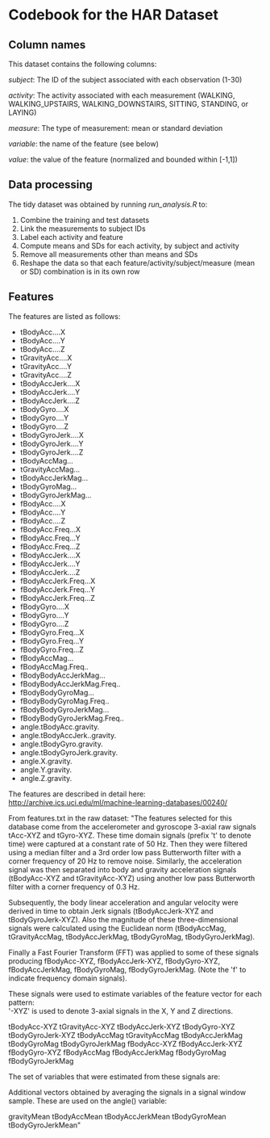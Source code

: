 # Codebook for the HAR Dataset

## Column names

This dataset contains the following columns:

_subject_: The ID of the subject associated with each observation (1-30)

_activity_: The activity associated with each measurement (WALKING, WALKING_UPSTAIRS, WALKING_DOWNSTAIRS, SITTING, STANDING, or LAYING)

_measure_: The type of measurement: mean or standard deviation

_variable_: the name of the feature (see below)

_value_: the value of the feature (normalized and bounded within [-1,1])

## Data processing

The tidy dataset was obtained by running _run_analysis.R_ to:

1. Combine  the training and test datasets
2. Link the measurements to subject IDs
3. Label each activity and feature
4. Compute means and SDs for each activity, by subject and activity
5. Remove all measurements other than means and SDs
6. Reshape the data so that each feature/activity/subject/measure (mean or SD) combination is in its own row

## Features

The features are listed as follows:

* tBodyAcc....X
* tBodyAcc....Y
* tBodyAcc....Z
* tGravityAcc....X
* tGravityAcc....Y
* tGravityAcc....Z
* tBodyAccJerk....X
* tBodyAccJerk....Y
* tBodyAccJerk....Z
* tBodyGyro....X
* tBodyGyro....Y
* tBodyGyro....Z
* tBodyGyroJerk....X
* tBodyGyroJerk....Y
* tBodyGyroJerk....Z
* tBodyAccMag...
* tGravityAccMag...
* tBodyAccJerkMag...
* tBodyGyroMag...
* tBodyGyroJerkMag...
* fBodyAcc....X
* fBodyAcc....Y
* fBodyAcc....Z
* fBodyAcc.Freq...X
* fBodyAcc.Freq...Y
* fBodyAcc.Freq...Z
* fBodyAccJerk....X
* fBodyAccJerk....Y
* fBodyAccJerk....Z
* fBodyAccJerk.Freq...X
* fBodyAccJerk.Freq...Y
* fBodyAccJerk.Freq...Z
* fBodyGyro....X
* fBodyGyro....Y
* fBodyGyro....Z
* fBodyGyro.Freq...X
* fBodyGyro.Freq...Y
* fBodyGyro.Freq...Z
* fBodyAccMag...
* fBodyAccMag.Freq..
* fBodyBodyAccJerkMag...
* fBodyBodyAccJerkMag.Freq..
* fBodyBodyGyroMag...
* fBodyBodyGyroMag.Freq..
* fBodyBodyGyroJerkMag...
* fBodyBodyGyroJerkMag.Freq..
* angle.tBodyAcc.gravity.
* angle.tBodyAccJerk..gravity.
* angle.tBodyGyro.gravity.
* angle.tBodyGyroJerk.gravity.
* angle.X.gravity.
* angle.Y.gravity.
* angle.Z.gravity.

The features are described in detail here: http://archive.ics.uci.edu/ml/machine-learning-databases/00240/

From  features.txt in the raw dataset: "The features selected for this database come from the accelerometer and gyroscope 3-axial raw signals tAcc-XYZ and tGyro-XYZ. These time domain signals (prefix 't' to denote time) were captured at a constant rate of 50 Hz. Then they were filtered using a median filter and a 3rd order low pass Butterworth filter with a corner frequency of 20 Hz to remove noise. Similarly, the acceleration signal was then separated into body and gravity acceleration signals (tBodyAcc-XYZ and tGravityAcc-XYZ) using another low pass Butterworth filter with a corner frequency of 0.3 Hz.

Subsequently, the body linear acceleration and angular velocity were derived in time to obtain Jerk signals (tBodyAccJerk-XYZ and tBodyGyroJerk-XYZ). Also the magnitude of these three-dimensional signals were calculated using the Euclidean norm (tBodyAccMag, tGravityAccMag, tBodyAccJerkMag, tBodyGyroMag, tBodyGyroJerkMag). 

Finally a Fast Fourier Transform (FFT) was applied to some of these signals producing fBodyAcc-XYZ, fBodyAccJerk-XYZ, fBodyGyro-XYZ, fBodyAccJerkMag, fBodyGyroMag, fBodyGyroJerkMag. (Note the 'f' to indicate frequency domain signals). 

These signals were used to estimate variables of the feature vector for each pattern:  
'-XYZ' is used to denote 3-axial signals in the X, Y and Z directions.

tBodyAcc-XYZ
tGravityAcc-XYZ
tBodyAccJerk-XYZ
tBodyGyro-XYZ
tBodyGyroJerk-XYZ
tBodyAccMag
tGravityAccMag
tBodyAccJerkMag
tBodyGyroMag
tBodyGyroJerkMag
fBodyAcc-XYZ
fBodyAccJerk-XYZ
fBodyGyro-XYZ
fBodyAccMag
fBodyAccJerkMag
fBodyGyroMag
fBodyGyroJerkMag

The set of variables that were estimated from these signals are: 

Additional vectors obtained by averaging the signals in a signal window sample. These are used on the angle() variable:

gravityMean
tBodyAccMean
tBodyAccJerkMean
tBodyGyroMean
tBodyGyroJerkMean"
